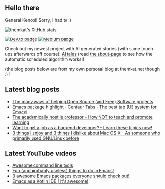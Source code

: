 ## Hello there
General Kenobi! Sorry, I had to :)

![themkat's GitHub stats](https://github-readme-stats.vercel.app/api?username=themkat)


[![Dev.to badge](https://img.shields.io/badge/-DevTo-lightgray?logo=dev.to)](https://dev.to/themkat) [![Medium badge](https://img.shields.io/badge/-Medium-darkblue?logo=medium)](https://medium.com/@themkat)


Check out my newest project with AI generated stories (with some touch ups afterwards off course):
[AI tales](https://aitales.themkat.net/)
(read [the about-page](https://aitales.themkat.net/about/) to see how the automatic scheduled algorithm works!)


(the blog posts below are from my own personal blog at themkat.net though :) )


<!--
**themkat/themkat** is a ✨ _special_ ✨ repository because its `README.md` (this file) appears on your GitHub profile.

Here are some ideas to get you started:

- 🔭 I’m currently working on ...
- 🌱 I’m currently learning ...
- 👯 I’m looking to collaborate on ...
- 🤔 I’m looking for help with ...
- 💬 Ask me about ...
- 📫 How to reach me: ...
- 😄 Pronouns: ...
- ⚡ Fun fact: ...
-->


## Latest blog posts
<!-- BLOG-POST-LIST:START -->
- [The many ways of helping Open Source &lpar;and Free&rpar; Software projects](https://themkat.net/2024/01/10/the_many_ways_to_help_open_source.html)
- [Emacs package highlight - Centaur Tabs - The best tab &lpar;UI&rpar; system for Emacs!](https://themkat.net/2024/01/04/emacs_centaur_tabs.html)
- [The academically hostile professor - How NOT to teach and promote learning](https://themkat.net/2024/01/02/the_academically_hostile_professor.html)
- [Want to get a job as a backend developer? - Learn these topics now!](https://themkat.net/2023/08/18/backend_dev_job_howto.html)
- [3 things I enjoy and 3 things I dislike about Mac OS X - As someone who primarily used GNU/Linux before](https://themkat.net/2023/07/29/three_things_love_hate_mac.html)
<!-- BLOG-POST-LIST:END -->


## Latest YouTube videos
<!-- YOUTUBE-LIST:START -->
- [Awesome command line tools](https://www.youtube.com/watch?v=tLS9KbDhtFQ)
- [Fun &lpar;and probably useless&rpar; things to do in Emacs!](https://www.youtube.com/watch?v=G4kyCBEVvr8)
- [3 awesome Emacs packages everyone should check out!](https://www.youtube.com/watch?v=9O_0vwrLCow)
- [Emacs as a Kotlin IDE | It&#39;s awesome!](https://www.youtube.com/watch?v=J4s3T0dd5CY)
<!-- YOUTUBE-LIST:END -->

